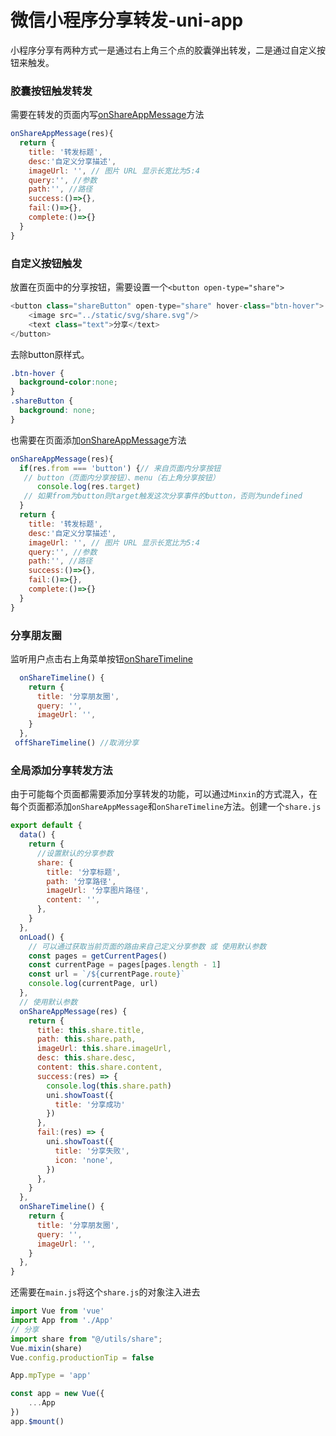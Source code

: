 # 微信小程序分享转发-uni-app

小程序分享有两种方式一是通过右上角三个点的胶囊弹出转发，二是通过自定义按钮来触发。

### 胶囊按钮触发转发
需要在转发的页面内写[onShareAppMessage](https://uniapp.dcloud.net.cn/api/plugins/share?id=onshareappmessage)方法

```javascript
onShareAppMessage(res){
  return {
    title: '转发标题',
    desc:'自定义分享描述',
    imageUrl: '', // 图片 URL 显示长宽比为5:4
    query:'', //参数
    path:'', //路径
    success:()=>{},
    fail:()=>{},
    complete:()=>{}
  }
}
```

### 自定义按钮触发

放置在页面中的分享按钮，需要设置一个`<button open-type="share">`

```javascript
<button class="shareButton" open-type="share" hover-class="btn-hover">
    <image src="../static/svg/share.svg"/>
    <text class="text">分享</text>
</button>
```

去除button原样式。

```css
.btn-hover {
  background-color:none;
}
.shareButton {
  background: none;
}
```

也需要在页面添加[onShareAppMessage](https://uniapp.dcloud.net.cn/api/plugins/share?id=onshareappmessage)方法

```javascript
onShareAppMessage(res){
  if(res.from === 'button') {// 来自页面内分享按钮 
   // button（页面内分享按钮）、menu（右上角分享按钮）
      console.log(res.target) 
   // 如果from为button则target触发这次分享事件的button，否则为undefined
  }
  return {
    title: '转发标题',
    desc:'自定义分享描述',
    imageUrl: '', // 图片 URL 显示长宽比为5:4
    query:'', //参数
    path:'', //路径
    success:()=>{},
    fail:()=>{},
    complete:()=>{}
  }
}
```

### 分享朋友圈
监听用户点击右上角菜单按钮[onShareTimeline](https://developers.weixin.qq.com/minigame/dev/api/share/wx.onShareTimeline.html)

```javascript
  onShareTimeline() {
    return {
      title: '分享朋友圈',
      query: '',
      imageUrl: '',
    }
  },
 offShareTimeline() //取消分享
```

### 全局添加分享转发方法
由于可能每个页面都需要添加分享转发的功能，可以通过`Minxin`的方式混入，在每个页面都添加`onShareAppMessage`和`onShareTimeline`方法。创建一个`share.js`

```javascript
export default {
  data() {
    return {
      //设置默认的分享参数
      share: {
        title: '分享标题',
        path: '分享路径',
        imageUrl: '分享图片路径',
        content: '',
      },
    }
  },
  onLoad() {
    // 可以通过获取当前页面的路由来自己定义分享参数 或 使用默认参数
    const pages = getCurrentPages()
    const currentPage = pages[pages.length - 1]
    const url = `/${currentPage.route}`
    console.log(currentPage, url)
  },
  // 使用默认参数
  onShareAppMessage(res) {
    return {
      title: this.share.title,
      path: this.share.path,
      imageUrl: this.share.imageUrl,
      desc: this.share.desc,
      content: this.share.content,
      success:(res) => {
        console.log(this.share.path)
        uni.showToast({
          title: '分享成功'
        })
      },
      fail:(res) => {
        uni.showToast({
          title: '分享失败',
          icon: 'none',
        })
      },
    }
  },
  onShareTimeline() {
    return {
      title: '分享朋友圈',
      query: '',
      imageUrl: '',
    }
  },
}
```

还需要在`main.js`将这个`share.js`的对象注入进去

```javascript
import Vue from 'vue'
import App from './App'
// 分享
import share from "@/utils/share";
Vue.mixin(share)
Vue.config.productionTip = false

App.mpType = 'app'

const app = new Vue({
    ...App
})
app.$mount()
```

